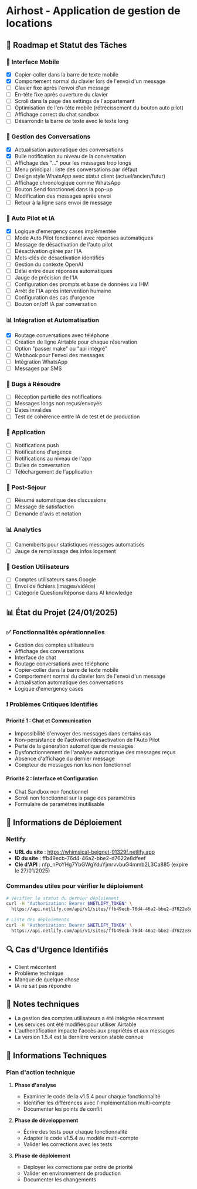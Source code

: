 # Airhost - Application de gestion de locations

## 🚀 Roadmap et Statut des Tâches

### 📱 Interface Mobile
- [x] Copier-coller dans la barre de texte mobile
- [x] Comportement normal du clavier lors de l'envoi d'un message
- [ ] Clavier fixe après l'envoi d'un message
- [ ] En-tête fixe après ouverture du clavier
- [ ] Scroll dans la page des settings de l'appartement
- [ ] Optimisation de l'en-tête mobile (rétrécissement du bouton auto pilot)
- [ ] Affichage correct du chat sandbox
- [ ] Désarrondir la barre de texte avec le texte long

### 💬 Gestion des Conversations
- [x] Actualisation automatique des conversations
- [x] Bulle notification au niveau de la conversation
- [ ] Affichage des "..." pour les messages trop longs
- [ ] Menu principal : liste des conversations par défaut
- [ ] Design style WhatsApp avec statut client (actuel/ancien/futur)
- [ ] Affichage chronologique comme WhatsApp
- [ ] Bouton Send fonctionnel dans la pop-up
- [ ] Modification des messages après envoi
- [ ] Retour à la ligne sans envoi de message

### 🤖 Auto Pilot et IA
- [x] Logique d'emergency cases implémentée
- [ ] Mode Auto Pilot fonctionnel avec réponses automatiques
- [ ] Message de désactivation de l'auto pilot
- [ ] Désactivation gérée par l'IA
- [ ] Mots-clés de désactivation identifiés
- [ ] Gestion du contexte OpenAI
- [ ] Délai entre deux réponses automatiques
- [ ] Jauge de précision de l'IA
- [ ] Configuration des prompts et base de données via IHM
- [ ] Arrêt de l'IA après intervention humaine
- [ ] Configuration des cas d'urgence
- [ ] Bouton on/off IA par conversation

### 📊 Intégration et Automatisation
- [x] Routage conversations avec téléphone
- [ ] Création de ligne Airtable pour chaque réservation
- [ ] Option "passer make" ou "api intégré"
- [ ] Webhook pour l'envoi des messages
- [ ] Intégration WhatsApp
- [ ] Messages par SMS

### 🐛 Bugs à Résoudre
- [ ] Réception partielle des notifications
- [ ] Messages longs non reçus/envoyés
- [ ] Dates invalides
- [ ] Test de cohérence entre IA de test et de production

### 📱 Application
- [ ] Notifications push
- [ ] Notifications d'urgence
- [ ] Notifications au niveau de l'app
- [ ] Bulles de conversation
- [ ] Téléchargement de l'application

### 🔄 Post-Séjour
- [ ] Résumé automatique des discussions
- [ ] Message de satisfaction
- [ ] Demande d'avis et notation

### 📊 Analytics
- [ ] Camemberts pour statistiques messages automatisés
- [ ] Jauge de remplissage des infos logement

### 👥 Gestion Utilisateurs
- [ ] Comptes utilisateurs sans Google
- [ ] Envoi de fichiers (images/vidéos)
- [ ] Catégorie Question/Réponse dans AI knowledge

## 📊 État du Projet (24/01/2025)

### ✅ Fonctionnalités opérationnelles
- Gestion des comptes utilisateurs
- Affichage des conversations
- Interface de chat
- Routage conversations avec téléphone
- Copier-coller dans la barre de texte mobile
- Comportement normal du clavier lors de l'envoi d'un message
- Actualisation automatique des conversations
- Logique d'emergency cases

### ❗ Problèmes Critiques Identifiés

#### Priorité 1 : Chat et Communication
- Impossibilité d'envoyer des messages dans certains cas
- Non-persistance de l'activation/désactivation de l'Auto Pilot
- Perte de la génération automatique de messages
- Dysfonctionnement de l'analyse automatique des messages reçus
- Absence d'affichage du dernier message
- Compteur de messages non lus non fonctionnel

#### Priorité 2 : Interface et Configuration
- Chat Sandbox non fonctionnel
- Scroll non fonctionnel sur la page des paramètres
- Formulaire de paramètres inutilisable

## 🔧 Informations de Déploiement

### Netlify
- **URL du site** : https://whimsical-beignet-91329f.netlify.app
- **ID du site** : ffb49ecb-76d4-46a2-bbe2-d7622e8dfeef
- **Clé d'API** : nfp_nPoYHg7YbGWgYduYjmrvvbuG4mmb2L3Ca885 (expire le 27/01/2025)

### Commandes utiles pour vérifier le déploiement
```bash
# Vérifier le statut du dernier déploiement
curl -H "Authorization: Bearer $NETLIFY_TOKEN" \
  https://api.netlify.com/api/v1/sites/ffb49ecb-76d4-46a2-bbe2-d7622e8dfeef/deploys?per_page=1

# Liste des déploiements
curl -H "Authorization: Bearer $NETLIFY_TOKEN" \
  https://api.netlify.com/api/v1/sites/ffb49ecb-76d4-46a2-bbe2-d7622e8dfeef/deploys
```

## 🔍 Cas d'Urgence Identifiés
- Client mécontent
- Problème technique
- Manque de quelque chose
- IA ne sait pas répondre

## 📝 Notes techniques
- La gestion des comptes utilisateurs a été intégrée récemment
- Les services ont été modifiés pour utiliser Airtable
- L'authentification impacte l'accès aux propriétés et aux messages
- La version 1.5.4 est la dernière version stable connue

## 🔧 Informations Techniques

### Plan d'action technique
1. **Phase d'analyse**
   - Examiner le code de la v1.5.4 pour chaque fonctionnalité
   - Identifier les différences avec l'implémentation multi-compte
   - Documenter les points de conflit

2. **Phase de développement**
   - Écrire des tests pour chaque fonctionnalité
   - Adapter le code v1.5.4 au modèle multi-compte
   - Valider les corrections avec les tests

3. **Phase de déploiement**
   - Déployer les corrections par ordre de priorité
   - Valider en environnement de production
   - Documenter les changements